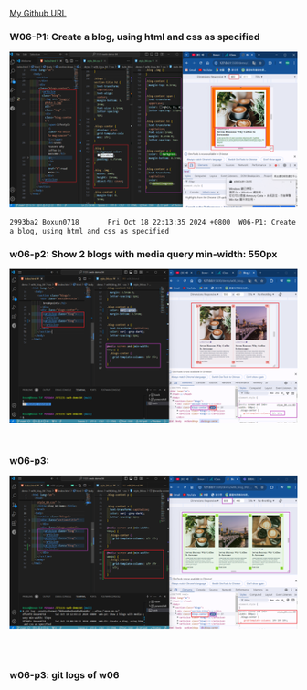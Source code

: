 [My Github URL](https://github.com/Boxun0718/1131-sweb-demo-84)

### W06-P1: Create a blog, using html and css as specified

![](w06-p1.png)

```
2993ba2 Boxun0718       Fri Oct 18 22:13:35 2024 +0800  W06-P1: Create a blog, using html and css as specified
```

### w06-p2: Show 2 blogs with media query min-width: 550px

![](w06-p2.png)

```


```

### w06-p3:

![](w06-p3.png)

```



```

### w06-p3: git logs of w06
